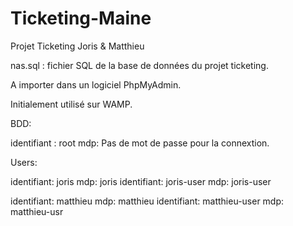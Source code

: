 # Ticketing-Maine
Projet Ticketing Joris &amp; Matthieu


nas.sql : fichier SQL de la base de données du projet ticketing.

A importer dans un logiciel PhpMyAdmin. 

Initialement utilisé sur WAMP.


BDD:

identifiant : root
mdp: 
Pas de mot de passe pour la connextion.


Users:

identifiant: joris     mdp: joris
identifiant: joris-user    mdp: joris-user

identifiant: matthieu     mdp: matthieu
identifiant: matthieu-user    mdp: matthieu-usr



